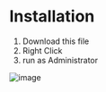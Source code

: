 # Installation

1. Download this file
2. Right Click
3. run as Administrator

![image](https://user-images.githubusercontent.com/97686236/149647811-f0812a68-b801-4045-90c5-94427469482a.png)
